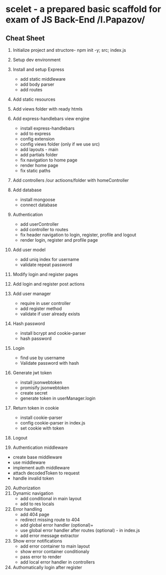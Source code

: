 # scelet - a prepared basic scaffold for exam of JS Back-End /I.Papazov/
## Cheat Sheet

1. Initialize project and structore- npm init -y; src; index.js
2. Setup dev environment
3. Install and setup Express
    * add static middleware
    * add body parser
    * add routes
4. Add static resources
5. Add views folder with ready htmls
6. Add express-handlebars view engine
    * install express-handlebars
    * add to express
    * config extension
    * config views folder (only if we use src)
    * add layouts - main
    * add partials folder
    * fix navigation to home page
    * render home page
    * fix static paths
7. Add controllers /our actioons/folder with homeController
8. Add database
    * install mongoose
    * connect database
9. Authentication
    * add userController
    * add controller to routes
    * fix header navigation to login, register, profile and logout
    * render login, register and profile page
10. Add user model
    * add uniq index for username
    * validate repeat password

11. Modify login and register pages
12. Add login and register post actions
13. Add user manager
    * require in user controller
    * add register method
    * validate if user already exists
14. Hash password
    * install bcrypt and cookie-parser
    * hash password
15. Login
    * find use by username
    * Validate password with hash
16. Generate jwt token
    * install jsonwebtoken
    * promisify jsonwebtoken
    * create secret
    * generate token in userManager.login
17. Return token in cookie
    * install cookie-parser
    * config cookie-parser in index.js
    * set cookie with token
18. Logout
19. Authentication middleware
   * create base middleware
   * use middleware
   * implement auth middleware
   * attach decodedToken to request
   * handle invalid token
20. Authorization
21. Dynamic navigation
    * add conditional in main layout
    * add to res locals
22. Error handling
       * add 404 page
    * redirect missing route to 404
    * add global error handler (optional)+
    * use global error handler after routes (optional) - in index.js
    * add error message extractor
23. Show error notifications
    * add error container to main layout
    * show error container conditionaly
    * pass error to render
    * add local error handler in controllers
24. Authomatically login after register

